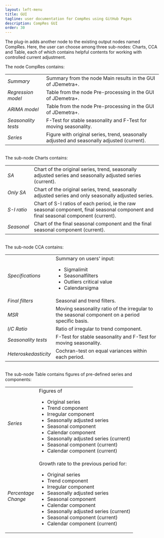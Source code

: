 ```yaml
---
layout: left-menu
title: GUI
tagline: user documentation for CompRes using GitHub Pages
description: CompRes GUI
order: 30
---
```


The plug-in adds another node to the existing output nodes named CompRes. Here, the user can choose among three sub-nodes: Charts, CCA and Table, each of which contains helpful contents for working with controlled current adjustment.

The node CompRes contains:

|||
|---|---|
| *Summary*            | Summary from the node Main results in the GUI of JDemetra+.       |
| *Regression model*   | Table from the node Pre-processing in the GUI of JDemetra+.       |
| *ARIMA model*        | Table from the node Pre-processing in the GUI of JDemetra+.       |
| *Seasonality tests*  | F-Test for stable seasonality and F-Test for moving seasonality.  |
| *Series*             | Figure with original series, trend, seasonally adjusted and seasonally adjusted (current).                                    |

<br/>                         
The sub-node Charts contains:

|||
|---|---|
| *SA*       | Chart of the original series, trend, seasonally adjusted series and seasonally adjusted series (current).|
| *Only SA*  | Chart of the original series, trend, seasonally adjusted series and only seasonally adjusted series. |
| *S-I ratio*| Chart of S-I ratios of each period, ie the raw seasonal component, final seasonal component and final seasonal component (current). |
| *Seasonal* | Chart of the final seasonal component and the final seasonal component (current).|

<br/>
The sub-node CCA contains:

<table class="table table-bordered">
	<tr>
		<td><i>Specifications</i></td>
        <td>Summary on users' input:
			<ul>
				<li>Sigmalimit</li>
				<li>Seasonalfilters</li>
				<li>Outliers critical value</li>
				<li>Calendarsigma</li>
			</ul>
		</td>
	</tr>
	<tr>
		<td><i>Final filters</i></td>
		<td>Seasonal and trend filters.</td>
	</tr>
	<tr>
		<td><i>MSR</i></td>
		<td>Moving seasonality ratio of the irregular to the seasonal component on a period specific basis.</td>
	</tr>
	<tr>
		<td><i>I/C Ratio</i></td>
		<td>Ratio of irregular to trend component.</td>
	</tr>
	<tr>
		<td><i>Seasonality tests</i></td>
		<td>F-Test for stable seasonality and F-Test for moving seasonality.</td>
	</tr>
	<tr>
		<td><i>Heteroskedasticity</i></td>
		<td>Cochran-test on equal variances within each period.</td>
	</tr>
</table>

<br/>
The sub-node Table contains figures of pre-defined series and components:

<table class="table table-bordered">
	<tr>
		<td><i>Series</i></td>
        <td>Figures of
			<ul>
				<li>Original series</li>
				<li>Trend component</li>
				<li>Irregular component</li>
				<li>Seasonally adjusted series</li>
				<li>Seasonal component</li>
				<li>Calendar component</li>
				<li>Seasonally adjusted series (current)</li>
				<li>Seasonal component (current)</li>
				<li>Calendar component (current)</li>
			</ul>
		</td>
	</tr>
	<tr>
		<td><i>Percentage<br/>Change</i></td>
        <td>Growth rate to the previous period for:
			<ul>
				<li>Original series</li>
				<li>Trend component</li>
				<li>Irregular component</li>
				<li>Seasonally adjusted series</li>
				<li>Seasonal component</li>
				<li>Calendar component</li>
				<li>Seasonally adjusted series (current)</li>
				<li>Seasonal component (current)</li>
				<li>Calendar component (current)</li>
			</ul>
		</td>
	</tr>	
</table>
